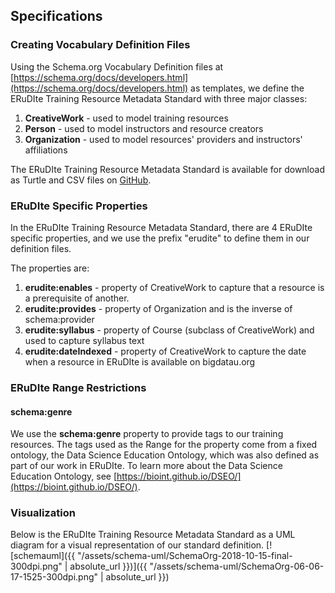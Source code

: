 ## Specifications

### Creating Vocabulary Definition Files
Using the Schema.org Vocabulary Definition files at [https://schema.org/docs/developers.html](https://schema.org/docs/developers.html)
as templates, we define the ERuDIte Training Resource Metadata Standard with three major classes:
1. **CreativeWork** - used to model training resources
2. **Person** - used to model instructors and resource creators
3. **Organization** - used to model resources' providers and instructors' affiliations

The ERuDIte Training Resource Metadata Standard is available for download as Turtle and CSV files
on [GitHub](https://github.com/bioint/erudite-training-resource-standard).

### ERuDIte Specific Properties 

In the ERuDIte Training Resource Metadata Standard, there are 4 ERuDIte specific properties,
and we use the prefix "erudite" to define them in our definition files. 

The properties are:
1. **erudite:enables** - property of CreativeWork to capture that a resource is a prerequisite of another.
2. **erudite:provides** - property of Organization and is the inverse of schema:provider
3. **erudite:syllabus** - property of Course (subclass of CreativeWork) and used to capture syllabus text
4. **erudite:dateIndexed** - property of CreativeWork to capture the date when a resource in ERuDIte is available on bigdatau.org

### ERuDIte Range Restrictions

#### schema:genre
We use the **schema:genre** property to provide tags to our training resources. The tags used
as the Range for the property come from a fixed ontology, the Data Science Education Ontology,
which was also defined as part of our work in ERuDIte. To learn more about the Data Science Education
Ontology, see [https://bioint.github.io/DSEO/](https://bioint.github.io/DSEO/).

### Visualization
Below is the ERuDIte Training Resource Metadata Standard as a UML diagram for a visual representation of our standard definition. 
[![schemauml]({{ "/assets/schema-uml/SchemaOrg-2018-10-15-final-300dpi.png" | absolute_url }})]({{ "/assets/schema-uml/SchemaOrg-06-06-17-1525-300dpi.png" | absolute_url }})
